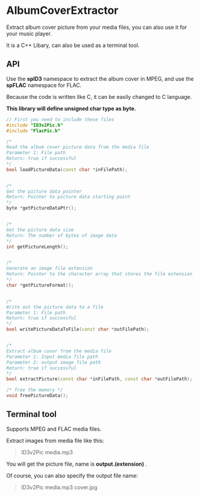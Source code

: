 # AlbumCoverExtractor
Extract album cover picture from your media files, you can also use it for your music player.

It is a C++ Libary, can also be used as a terminal tool.

## API
Use the __spID3__ namespace to extract the album cover in MPEG, and use the __spFLAC__ namespace for FLAC.

Because the code is written like C, it can be easily changed to C language.

__This library will define unsigned char type as byte.__

```cpp
// First you need to include these files
#include "ID3v2Pic.h"
#include "FlacPic.h"

/*
Read the album cover picture data from the media file
Parameter 1: File path
Return: true if successful
*/
bool loadPictureData(const char *inFilePath);


/*
Get the picture data pointer
Return: Pointer to picture data starting point
*/
byte *getPictureDataPtr();


/*
Get the picture data size
Return: The number of bytes of image data
*/
int getPictureLength();


/*
Generate an image file extension
Return: Pointer to the character array that stores the file extension
*/
char *getPictureFormat();


/*
Write out the picture data to a file
Parameter 1: File path
Return: true if successful
*/
bool writePictureDataToFile(const char *outFilePath);


/*
Extract album cover from the media file
Parameter 1: Input media file path
Parameter 2: output image file path
Return: true if successful
*/
bool extractPicture(const char *inFilePath, const char *outFilePath);

/* free the memory */
void freePictureData();
```

## Terminal tool
Supports MPEG and FLAC media files.

Extract images from media file like this:

> ID3v2Pic media.mp3

You will get the picture file, name is __output.(extension)__ .

Of course, you can also specify the output file name:

> ID3v2Pic media.mp3 cover.jpg
